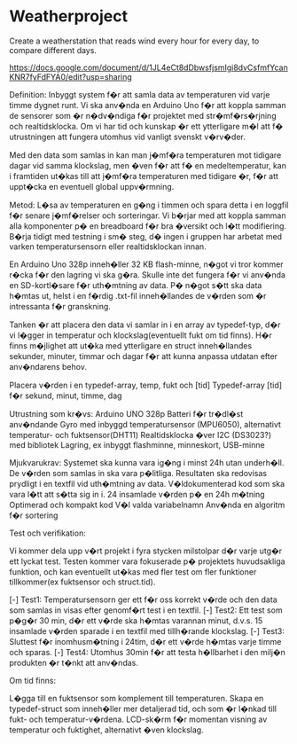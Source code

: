 # Weatherproject
Create a weatherstation that reads wind every hour for every day, to compare different days.


https://docs.google.com/document/d/1JL4eCt8dDbwsfjsmIgi8dvCsfmfYcanKNR7fyFdFYA0/edit?usp=sharing


Definition:
Inbyggt system f�r att samla data av temperaturen vid varje timme dygnet runt. Vi ska anv�nda en Arduino Uno f�r 
att koppla samman de sensorer som �r n�dv�ndiga f�r projektet med str�mf�rs�rjning och realtidsklocka. Om vi har 
tid och kunskap �r ett ytterligare m�l att f� utrustningen att fungera utomhus vid vanligt svenskt v�rv�der. 

Med den data som samlas in kan man j�mf�ra temperaturen mot tidigare dagar vid samma klockslag, men �ven f�r att 
f� en medeltemperatur, kan i framtiden ut�kas till att j�mf�ra temperaturen med tidigare �r, f�r att uppt�cka en 
eventuell global uppv�rmning. 


Metod:
L�sa av temperaturen en g�ng i timmen och spara detta i en loggfil f�r senare j�mf�relser och sorteringar. Vi 
b�rjar med att koppla samman alla komponenter p� en breadboard f�r bra �versikt och l�tt modifiering. B�rja tidigt 
med testning i sm� steg, d� ingen i gruppen har arbetat med varken temperatursensorn eller realtidsklockan innan. 

En Arduino Uno 328p inneh�ller 32 KB flash-minne, n�got vi tror kommer r�cka f�r den lagring vi ska g�ra. 
Skulle inte det fungera f�r vi anv�nda en SD-kortl�sare f�r uth�mtning av data. 
P� n�got s�tt ska data h�mtas ut, helst i en f�rdig .txt-fil inneh�llandes de v�rden som �r intressanta f�r 
granskning. 

Tanken �r att placera den data vi samlar in i en array av typedef-typ, d�r vi l�gger in temperatur och 
klockslag(eventuellt fukt om tid finns). H�r finns m�jlighet att ut�ka med ytterligare en struct inneh�llandes 
sekunder, minuter, timmar och dagar f�r att kunna anpassa utdatan efter anv�ndarens behov. 

Placera v�rden i en typedef-array, temp, fukt och [tid]
Typedef-array [tid] f�r sekund, minut, timme, dag


Utrustning som kr�vs:
Arduino UNO 328p
Batteri f�r tr�dl�st anv�ndande
Gyro med inbyggd temperatursensor (MPU6050), alternativt temperatur- och fuktsensor(DHT11)
Realtidsklocka �ver I2C (DS3023?) med bibliotek
Lagring, ex inbyggt flashminne, minneskort, USB-minne


Mjukvarukrav:
Systemet ska kunna vara ig�ng i minst 24h utan underh�ll.
De v�rden som samlas in ska vara p�litliga.
Resultaten ska redovisas prydligt i en textfil vid uth�mtning av data.
V�ldokumenterad kod som ska vara l�tt att s�tta sig in i. 
24 insamlade v�rden p� en 24h m�tning
Optimerad och kompakt kod
V�l valda variabelnamn
Anv�nda en algoritm f�r sortering


Test och verifikation:

Vi kommer dela upp v�rt projekt i fyra stycken milstolpar d�r varje utg�r ett lyckat test. Testen kommer 
vara fokuserade p� projektets huvudsakliga funktion, och kan eventuellt ut�kas med fler test om fler 
funktioner tillkommer(ex fuktsensor och struct.tid).

[-] Test1: Temperatursensorn ger ett f�r oss korrekt v�rde och den data som samlas in visas efter genomf�rt 
test i en textfil.
[-] Test2: Ett test som p�g�r 30 min, d�r ett v�rde ska h�mtas varannan minut, d.v.s. 15 insamlade v�rden 
sparade i en textfil med tillh�rande klockslag.
[-] Test3: Sluttest f�r inomhusm�tning i 24tim, d�r ett v�rde h�mtas varje timme och sparas. 
[-] Test4: Utomhus 30min f�r att testa h�llbarhet i den milj�n produkten �r t�nkt att anv�ndas.


Om tid finns: 

L�gga till en fuktsensor som komplement till temperaturen. 
Skapa en typedef-struct som inneh�ller mer detaljerad tid, och som �r l�nkad till fukt- och temperatur-v�rdena. 
LCD-sk�rm f�r momentan visning av temperatur och fuktighet, alternativt �ven klockslag. 

